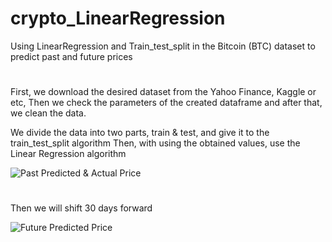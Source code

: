 # crypto_LinearRegression
Using LinearRegression and Train_test_split in the Bitcoin (BTC) dataset to predict past and future prices

#

First, we download the desired dataset from the Yahoo Finance, Kaggle or etc,
Then we check the parameters of the created dataframe and after that, we clean the data.

We divide the data into two parts, train & test, and give it to the train_test_split algorithm
Then, with using the obtained values, use the Linear Regression algorithm

![Past Predicted & Actual Price](https://github.com/Hpouralireza/crypto_LinearRegression/assets/47522202/5e30bfbd-e032-4b8c-99b0-1744ad207baa)

#

Then we will shift 30 days forward

![Future Predicted Price](https://github.com/Hpouralireza/crypto_LinearRegression/assets/47522202/398a223c-1a1d-4a08-bdee-c1db7d95313b)

